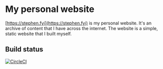 # My personal website

[https://stephen.fyi](https://stephen.fyi) is my personal website. It's an archive of content that I have across the internet. The website is a simple, static website that I built myself.

## Build status

[![CircleCI](https://circleci.com/gh/smeriwether/stephen.fyi.svg?style=svg)](https://circleci.com/gh/smeriwether/stephen.fyi)
